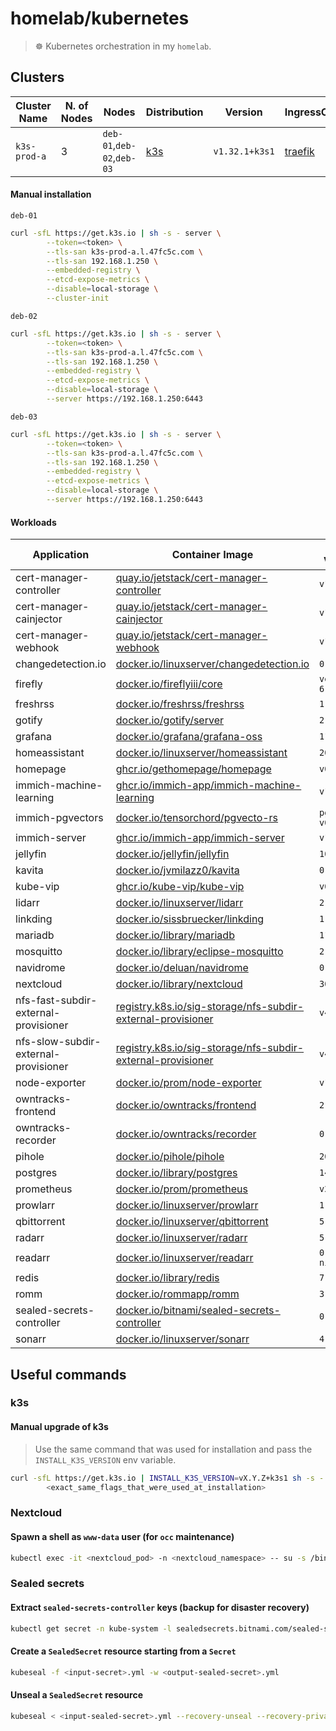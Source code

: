 # homelab/kubernetes

> ☸️ Kubernetes orchestration in my `homelab`.

## Clusters

| Cluster Name | N. of Nodes | Nodes | Distribution | Version | IngressController |
| ------------ | ----------- | ----- | ------------ | ------- | ----------------- |
| `k3s-prod-a` | 3 | `deb-01`,`deb-02`,`deb-03` | [k3s](https://k3s.io/) | `v1.32.1+k3s1` | [traefik](https://doc.traefik.io/traefik) |

#### Manual installation

`deb-01`
```sh
curl -sfL https://get.k3s.io | sh -s - server \
        --token=<token> \
        --tls-san k3s-prod-a.l.47fc5c.com \
        --tls-san 192.168.1.250 \
        --embedded-registry \
        --etcd-expose-metrics \
        --disable=local-storage \
        --cluster-init
```

`deb-02`
```sh
curl -sfL https://get.k3s.io | sh -s - server \
        --token=<token> \
        --tls-san k3s-prod-a.l.47fc5c.com \
        --tls-san 192.168.1.250 \
        --embedded-registry \
        --etcd-expose-metrics \
        --disable=local-storage \
        --server https://192.168.1.250:6443
```

`deb-03`
```sh
curl -sfL https://get.k3s.io | sh -s - server \
        --token=<token> \
        --tls-san k3s-prod-a.l.47fc5c.com \
        --tls-san 192.168.1.250 \
        --embedded-registry \
        --etcd-expose-metrics \
        --disable=local-storage \
        --server https://192.168.1.250:6443
```

#### Workloads

| Application | Container Image | Image Version | Manifest Digest (SHA256) |
| ----------- | --------------- | ------------- | ------------------- |
| cert-manager-controller | [quay.io/jetstack/cert-manager-controller](https://quay.io/jetstack/cert-manager-controller) | `v1.16.3` | `17c8f2d46fd16087c9ee92688304b3e38b32cbcb1f5885412e5a35e8852bc029` |
| cert-manager-cainjector | [quay.io/jetstack/cert-manager-cainjector](https://quay.io/jetstack/cert-manager-cainjector) | `v1.16.3` | `e25e5f62648966d9c442c38ef3004efb60072069d91cf6f1a9a480c16550d09e` |
| cert-manager-webhook | [quay.io/jetstack/cert-manager-webhook](https://quay.io/jetstack/cert-manager-webhook) | `v1.16.3` | `0eb32021bf2f30d923c439fd79b1b2fd3d8cf877e3c915f8a34c12803138a145` |
| changedetection.io | [docker.io/linuxserver/changedetection.io](https://hub.docker.com/r/linuxserver/changedetection.io) | `0.49.1` | `7392e8f9486a93e83f83281e56aa452c35040c655f3f888c6e7f02c1c2b79e58` |
| firefly | [docker.io/fireflyiii/core](https://hub.docker.com/r/fireflyiii/core) | `version-6.2.5` | `b54629671aa2727eb82c94115ab6301015af59a054cc7149f5aefed44bf05f68` |
| freshrss | [docker.io/freshrss/freshrss](https://hub.docker.com/r/freshrss/freshrss) | `1.25.0` | `e7897e90c1e0ab4a68cb643ff509dec4e3b85bbe42e2688ed9f95eb190bcb2b1` |
| gotify | [docker.io/gotify/server](https://hub.docker.com/r/gotify/server) | `2.6.1` | `04f4c4bb7cdde8c84e5a89d1287bd1f766c02c1cd477dc01c47acae80bff3c77` |
| grafana | [docker.io/grafana/grafana-oss](https://hub.docker.com/r/grafana/grafana-oss) | `11.5.1` | `5781759b3d27734d4d548fcbaf60b1180dbf4290e708f01f292faa6ae764c5e6` |
| homeassistant | [docker.io/linuxserver/homeassistant](https://hub.docker.com/r/linuxserver/homeassistant) | `2025.2.2` | `6e7637f2dfa51b6724611abe6c2ec15d0dd648bcbd4a2b173cd60833b022f41e` |
| homepage | [ghcr.io/gethomepage/homepage](https://github.com/gethomepage/homepage/pkgs/container/homepage) | `v0.10.9` | `825395081356da24a5cf250de14498cf0fffe0e9a2a743ac8b7e7fe95040113a` |
| immich-machine-learning | [ghcr.io/immich-app/immich-machine-learning](https://github.com/immich-app/immich/pkgs/container/immich-machine-learning) | `v1.126.1` | `eaff41f58cedc4b35f6d1bc9cb840647e1afdac9ef341957adce8717133dd9af` |
| immich-pgvectors | [docker.io/tensorchord/pgvecto-rs](https://hub.docker.com/r/tensorchord/pgvecto-rs) | `pg14-v0.2.0` | `90724186f0a3517cf6914295b5ab410db9ce23190a2d9d0b9dd6463e3fa298f0` |
| immich-server | [ghcr.io/immich-app/immich-server](https://github.com/immich-app/immich/pkgs/container/immich-server) | `v1.126.1` | `5ee24916149dff3e52fbc6edb69528d74e8a131d08b687a9d422ecf8bed1e7f0` |
| jellyfin | [docker.io/jellyfin/jellyfin](https://hub.docker.com/r/jellyfin/jellyfin) | `10.10.5` | `0ff2f1533e53e7811a04e6cfaf38ce5f467079271e7ed6155bdf36b60423095b` |
| kavita | [docker.io/jvmilazz0/kavita](https://hub.docker.com/r/jvmilazz0/kavita) | `0.8.4` | `07393ed7d6860e7312c0197b8c1ebcd4d53c52b7cabd542db08613410ff22c69` |
| kube-vip | [ghcr.io/kube-vip/kube-vip](https://github.com/kube-vip/kube-vip/pkgs/container/kube-vip) | `v0.8.9` | `0b4d9e0f17b00bb7514ab19ea268cec1c80529b4a81931acb5c5729dcf094345` |
| lidarr | [docker.io/linuxserver/lidarr](https://hub.docker.com/r/linuxserver/lidarr) | `2.9.6` | `4f31ca3afa04ad6ad643a5e27cd6a68c2cde581483f7117dd4baae0b33cd1e71` |
| linkding | [docker.io/sissbruecker/linkding](https://hub.docker.com/r/sissbruecker/linkding) | `1.38.0` | `09e1a54b083832b93a67c08d2302149027f713fc0052d8d8859205e3aa2bfcfe` |
| mariadb | [docker.io/library/mariadb](https://hub.docker.com/_/mariadb) | `11.5.2` | `6683de3c6fc21fb7edcd4d3abcfc591329faeec3fc933fbc4260a2db7a60fed5` |
| mosquitto | [docker.io/library/eclipse-mosquitto](https://hub.docker.com/_/eclipse-mosquitto) | `2.0.20` | `21421af7b32bf9ce508e9090c8eb13bb81f410ca778dc205506180a6f862d0eb` |
| navidrome | [docker.io/deluan/navidrome](https://hub.docker.com/r/deluan/navidrome) | `0.54.4` | `04c25ef91c169bde5d449f65a81af546a564656bbefc139fa2b0064b7dda0480` |
| nextcloud | [docker.io/library/nextcloud](https://hub.docker.com/_/nextcloud) | `30.0.5` | `a52af642fd0f5e4957ce42fa27b77dd0c898223e32dbf8266664bf2613d882c2` |
| nfs-fast-subdir-external-provisioner | [registry.k8s.io/sig-storage/nfs-subdir-external-provisioner](registry.k8s.io/sig-storage/nfs-subdir-external-provisioner) | `v4.0.2` | `374f80dde8bbd498b1083348dd076b8d8d9f9b35386a793f102d5deebe593626` |
| nfs-slow-subdir-external-provisioner | [registry.k8s.io/sig-storage/nfs-subdir-external-provisioner](registry.k8s.io/sig-storage/nfs-subdir-external-provisioner) | `v4.0.2` | `374f80dde8bbd498b1083348dd076b8d8d9f9b35386a793f102d5deebe593626` |
| node-exporter | [docker.io/prom/node-exporter](https://hub.docker.com/r/prom/node-exporter) | `v1.8.2` | `4032c6d5bfd752342c3e631c2f1de93ba6b86c41db6b167b9a35372c139e7706` |
| owntracks-frontend | [docker.io/owntracks/frontend](https://hub.docker.com/r/owntracks/frontend) | `2.15.3` | `efa313bdec583939f6edc70eb148670a8bba1a5aed0508a326f5b2f2751d0861` |
| owntracks-recorder | [docker.io/owntracks/recorder](https://hub.docker.com/r/owntracks/recorder) | `0.9.9` | `897bf5a2e84c64ddc334e4f82e3f8a9330e54bbeba8174767652f2b879e6d0db` |
| pihole | [docker.io/pihole/pihole](https://hub.docker.com/r/pihole/pihole) | `2024.07.0` | `e53305e9e00d7ac283763ca9f323cc95a47d0113a1e02eb9c6849f309d6202dd` |
| postgres | [docker.io/library/postgres](https://hub.docker.com/_/postgres) | `14.15` | `f104f501cd403abdc56cd17fab81fad0b15754e8dce818e20300a17a3628700f` |
| prometheus | [docker.io/prom/prometheus](https://hub.docker.com/r/prom/prometheus) | `v2.54.1` | `69961df6ffa67598048a31aa2822d61f3c93b91d7db24e44d9bb03f99d520da9` |
| prowlarr | [docker.io/linuxserver/prowlarr](https://hub.docker.com/r/linuxserver/prowlarr) | `1.30.2` | `53e8a473db4fb811a54bce1cf9fe3c2962752e40e4696e04974b804d1333d4fa` |
| qbittorrent | [docker.io/linuxserver/qbittorrent](https://hub.docker.com/r/linuxserver/qbittorrent) | `5.0.0` | `525262e8916d4d112d73427a841dcae3464f7fe3234e1c859c6d0b03245f98ae` |
| radarr | [docker.io/linuxserver/radarr](https://hub.docker.com/r/linuxserver/radarr) | `5.18.4` | `06551a0e67bd46d857434f6a695adb9104819376b6dff19e64402384935dcd36` |
| readarr | [docker.io/linuxserver/readarr](https://hub.docker.com/r/linuxserver/readarr) | `0.4.10-nightly` | `59fc952ec6aa2d7b5070672d86e5554f7649aae545526c8d1d6f5a82b2a270c2` |
| redis | [docker.io/library/redis](https://hub.docker.com/_/redis) | `7.4.1` | `18077322db9506f5df37db3e0f7080574853d593bcd23a4d42d551a3127b55fd` |
| romm | [docker.io/rommapp/romm](https://hub.docker.com/r/rommapp/romm) | `3.7.3` | `61bc20fca829c71946639323204dc6059fbf570db3cd6e17afb5b11631dc33a6` |
| sealed-secrets-controller | [docker.io/bitnami/sealed-secrets-controller](https://hub.docker.com/r/bitnami/sealed-secrets-controller) | `0.28.0` | `8fecbbd6db6838b8754def3d850a2de8189ee96dfee61d6ed0c2424739771bd7` |
| sonarr | [docker.io/linuxserver/sonarr](https://hub.docker.com/r/linuxserver/sonarr) | `4.0.12` | `0b45e56ad4acd89072b96702e4cc1088fb31235d6fa8458c738e250ebb7acaa4` |

## Useful commands

### k3s

#### Manual upgrade of k3s

> Use the same command that was used for installation and pass the `INSTALL_K3S_VERSION` env variable.

```sh
curl -sfL https://get.k3s.io | INSTALL_K3S_VERSION=vX.Y.Z+k3s1 sh -s - server \
        <exact_same_flags_that_were_used_at_installation>
```

### Nextcloud

#### Spawn a shell as `www-data` user (for `occ` maintenance)

```sh
kubectl exec -it <nextcloud_pod> -n <nextcloud_namespace> -- su -s /bin/bash - www-data
```

### Sealed secrets

#### Extract `sealed-secrets-controller` keys (backup for disaster recovery)

```sh
kubectl get secret -n kube-system -l sealedsecrets.bitnami.com/sealed-secrets-key -o yaml > sealed-secrets-controller.key
```

#### Create a `SealedSecret` resource starting from a `Secret`

```sh
kubeseal -f <input-secret>.yml -w <output-sealed-secret>.yml
```

#### Unseal a `SealedSecret` resource

```sh
kubeseal < <input-sealed-secret>.yml --recovery-unseal --recovery-private-key <sealed-secrets-controller-secret-key>.key -o yaml > <output-secret>.yml
```
